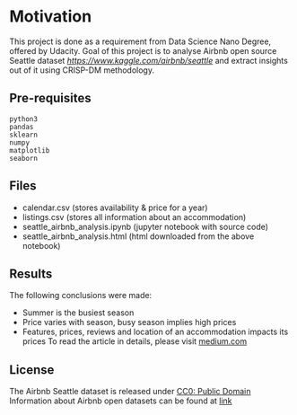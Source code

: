 # Motivation
This project is done as a requirement from Data Science Nano Degree, offered by Udacity. 
Goal of this project is to analyse Airbnb open source Seattle dataset *https://www.kaggle.com/airbnb/seattle*
and extract insights out of it using CRISP-DM methodology.

## Pre-requisites
```
python3
pandas
sklearn
numpy
matplotlib
seaborn
```

## Files
* calendar.csv (stores availability & price for a year)
* listings.csv (stores all information about an accommodation)
* seattle_airbnb_analysis.ipynb (jupyter notebook with source code)
* seattle_airbnb_analysis.html (html downloaded from the above notebook)

## Results
The following conclusions were made:
* Summer is the busiest season
* Price varies with season, busy season implies high prices
* Features, prices, reviews and location of an accommodation impacts its prices
To read the article in details, please visit [medium.com](https://medium.com/@gsn.06081990/know-your-seattle-7b4d4d210370)

## License
The Airbnb Seattle dataset is released under [CC0: Public Domain](https://creativecommons.org/publicdomain/zero/1.0/)
Information about Airbnb open datasets can be found at [link](http://insideairbnb.com/about.html)